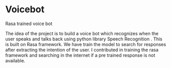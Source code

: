# Voicebot
Rasa trained voice bot 

The idea of the project is to build a voice bot which recognizes when the user speaks and talks back using python library Speech Recognition . This is built on Rasa framework. We have train the model to search for responses after extracting the intention of the user. I contributed in training the rasa framework and searching in the internet if a pre trained response is not available.
